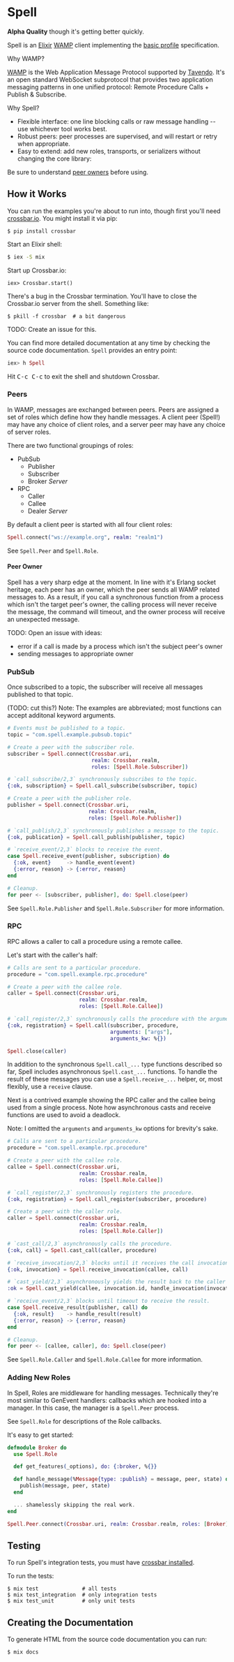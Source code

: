 # Spell

**Alpha Quality** though it's getting better quickly.

Spell is an [Elixir](http://elixir-lang.org/) [WAMP](http://wamp.ws/) client
implementing the
[basic profile](https://github.com/tavendo/WAMP/blob/master/spec/basic.md)
specification.

Why WAMP?

[WAMP](http://wamp.ws/) is the Web Application Message Protocol supported by
[Tavendo](http://tavendo.com/). It's an open standard WebSocket subprotocol that
provides two application messaging patterns in one unified protocol: Remote
Procedure Calls + Publish &amp; Subscribe.

Why Spell?

- Flexible interface: one line blocking calls or raw message handling -- use
whichever tool works best.
- Robust peers: peer processes are supervised, and will restart or retry when
appropriate.
- Easy to extend: add new roles, transports, or serializers without changing
the core library:


Be sure to understand [peer owners](#peer-owner) before using.

## How it Works

You can run the examples you're about to run into, though first you'll need
[crossbar.io](http://crossbar.io/). You might install it via pip:

```shell
$ pip install crossbar
```

Start an Elixir shell:

```bash
$ iex -S mix
```

<a href="#crossbar-install"></a>Start up Crossbar.io:

```
iex> Crossbar.start()
```

There's a bug in the Crossbar termination. You'll have to close the Crossbar.io
server from the shell. Something like:

```
$ pkill -f crossbar  # a bit dangerous
```

TODO: Create an issue for this.

You can find more detailed documentation at any time by checking
the source code documentation. `Spell` provides an entry point:

```elixir
iex> h Spell
```

Hit <kbd>C-c C-c</kbd> to exit the shell and shutdown Crossbar.

### Peers

In WAMP, messages are exchanged between peers. Peers are assigned a set of roles
which define how they handle messages. A client peer (Spell!) may have any
choice of client roles, and a server peer may have any choice of server roles.

There are two functional groupings of roles:

- PubSub
  - Publisher
  - Subscriber
  - Broker _Server_
- RPC
  - Caller
  - Callee
  - Dealer _Server_

By default a client peer is started with all four client roles:

```elixir
Spell.connect("ws://example.org", realm: "realm1")
```

See `Spell.Peer` and `Spell.Role`.

#### Peer Owner

Spell has a very sharp edge at the moment. In line with it's Erlang socket
heritage, each peer has an owner, which the peer sends all WAMP related messages
to. As a result, if you call a synchronous function from a process which isn't
the target peer's owner, the calling process will never receive the message, the
command will timeout, and the owner process will receive an unexpected message.

TODO: Open an issue with ideas:

- error if a call is made by a process which isn't the subject peer's owner
- sending messages to appropriate owner

### PubSub

Once subscribed to a topic, the subscriber will receive all messages
published to that topic.

(TODO: cut this?) Note: The examples are abbreviated; most functions can accept
additonal keyword arguments.

```elixir
# Events must be published to a topic.
topic = "com.spell.example.pubsub.topic"

# Create a peer with the subscriber role.
subscriber = Spell.connect(Crossbar.uri,
                           realm: Crossbar.realm,
                           roles: [Spell.Role.Subscriber])

# `call_subscribe/2,3` synchronously subscribes to the topic.
{:ok, subscription} = Spell.call_subscribe(subscriber, topic)

# Create a peer with the publisher role.
publisher = Spell.connect(Crossbar.uri,
                          realm: Crossbar.realm,
                          roles: [Spell.Role.Publisher])

# `call_publish/2,3` synchronously publishes a message to the topic.
{:ok, publication} = Spell.call_publish(publisher, topic)

# `receive_event/2,3` blocks to receive the event.
case Spell.receive_event(publisher, subscription) do
  {:ok, event}     -> handle_event(event)
  {:error, reason} -> {:error, reason}
end

# Cleanup.
for peer <- [subscriber, publisher], do: Spell.close(peer)
```

See `Spell.Role.Publisher` and `Spell.Role.Subscriber` for more information.

### RPC

RPC allows a caller to call a procedure using a remote callee.

Let's start with the caller's half:

```elixir
# Calls are sent to a particular procedure.
procedure = "com.spell.example.rpc.procedure"

# Create a peer with the callee role.
caller = Spell.connect(Crossbar.uri,
                       realm: Crossbar.realm,
                       roles: [Spell.Role.Callee])

# `call_register/2,3` synchronously calls the procedure with the arguments.
{:ok, registration} = Spell.call(subscriber, procedure,
                                 arguments: ["args"],
                                 arguments_kw: %{})

Spell.close(caller)
```

In addition to the synchronous `Spell.call_...` type functions described so far,
Spell includes asynchronous `Spell.cast_...` functions. To handle the result of
these messages you can use a `Spell.receive_...` helper, or, most flexibly,
use a `receive` clause.

Next is a contrived example showing the RPC caller and the callee being used
from a single process. Note how asynchronous casts and receive functions are
used to avoid a deadlock.

Note: I omitted the `arguments` and `arguments_kw` options for brevity's sake.

```elixir
# Calls are sent to a particular procedure.
procedure = "com.spell.example.rpc.procedure"

# Create a peer with the callee role.
callee = Spell.connect(Crossbar.uri,
                       realm: Crossbar.realm,
                       roles: [Spell.Role.Callee])

# `call_register/2,3` synchronously registers the procedure.
{:ok, registration} = Spell.call_register(subscriber, procedure)

# Create a peer with the caller role.
caller = Spell.connect(Crossbar.uri,
                       realm: Crossbar.realm,
                       roles: [Spell.Role.Caller])

# `cast_call/2,3` asynchronously calls the procedure.
{:ok, call} = Spell.cast_call(caller, procedure)

# `receive_invocation/2,3` blocks until it receives the call invocation.
{:ok, invocation} = Spell.receive_invocation(callee, call)

# `cast_yield/2,3` asynchronously yields the result back to the caller
:ok = Spell.cast_yield(callee, invocation.id, handle_invocation(invocation))

# `receive_event/2,3` blocks until timeout to receive the result.
case Spell.receive_result(publisher, call) do
  {:ok, result}    -> handle_result(result)
  {:error, reason} -> {:error, reason}
end

# Cleanup.
for peer <- [callee, caller], do: Spell.close(peer)
```


See `Spell.Role.Caller` and `Spell.Role.Callee` for more information.

### Adding New Roles

In Spell, Roles are middleware for handling messages. Technically they're most
similar to GenEvent handlers: callbacks which are hooked into a manager. In this
case, the manager is a `Spell.Peer` process.

See `Spell.Role` for descriptions of the Role callbacks.

It's easy to get started:

```elixir
defmodule Broker do
  use Spell.Role

  def get_features(_options), do: {:broker, %{}}

  def handle_message(%Message{type: :publish} = message, peer, state) do
    publish(message, peer, state)
  end

  ... shamelessly skipping the real work.
end

Spell.Peer.connect(Crossbar.uri, realm: Crossbar.realm, roles: [Broker])
```

## Testing

To run Spell's integration tests, you must have
[crossbar installed](#crossbar-install).


To run the tests:

```shell
$ mix test              # all tests
$ mix test_integration  # only integration tests
$ mix test_unit         # only unit tests
```

## Creating the Documentation

To generate HTML from the source code documentation you can run:

```shell
$ mix docs
```
